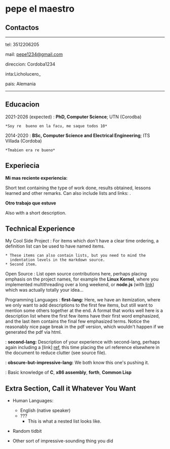 pepe el maestro
============

Contactos
---------

-------------------     ----------------------------
tel:
3512206205

mail:
pepe1234@gmail.com

direccion: Cordoba1234

inta:Licholucero_

pais: Alemania
-------------------     ----------------------------

Educacion
---------

2021-2026 (expected)
:   **PhD, Computer Science**; UTN (Corodba)

    *Soy re  bueno en la facu, me saque todos 10*

2014-2020
:   **BSc, Computer Science and Electrical Engineering**; ITS Villada (Cordoba)

    *Tmabien era re bueno*

Experiecia
----------

**Mi mas reciente experiencia:**

Short text containing the type of work done, results obtained,
lessons learned and other remarks. Can also include lists and
links:
.

**Otro trabajo que estuve**

Also with a short description.

Technical Experience
--------------------

My Cool Side Project
:   For items which don't have a clear time ordering, a definition
    list can be used to have named items.

    * These items can also contain lists, but you need to mind the
      indentation levels in the markdown source.
    * Second item.

Open Source
:   List open source contributions here, perhaps placing emphasis on
    the project names, for example the **Linux Kernel**, where you
    implemented multithreading over a long weekend, or **node.js**
    (with [link](http://nodejs.org)) which was actually totally
    your idea...

Programming Languages
:   **first-lang:** Here, we have an itemization, where we only want
    to add descriptions to the first few items, but still want to
    mention some others together at the end. A format that works well
    here is a description list where the first few items have their
    first word emphasized, and the last item contains the final few
    emphasized terms. Notice the reasonably nice page break in the pdf
    version, which wouldn't happen if we generated the pdf via html.

:   **second-lang:** Description of your experience with second-lang,
    perhaps again including a [link] [ref], this time placing the url
    reference elsewhere in the document to reduce clutter (see source
    file).

:   **obscure-but-impressive-lang:** We both know this one's pushing
    it.

:   Basic knowledge of **C**, **x86 assembly**, **forth**, **Common Lisp**

[ref]: https://github.com/githubuser/superlongprojectname

Extra Section, Call it Whatever You Want
----------------------------------------

* Human Languages:

  * English (native speaker)
  * ???
    * This is what a nested list looks like.

* Random tidbit

* Other sort of impressive-sounding thing you did